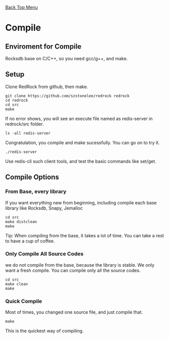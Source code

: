 [Back Top Menu](../README.md)

# Compile

## Enviroment for Compile

Rocksdb base on C/C++, so you need gcc/g++, and make.

## Setup

Clone RedRock from github, then make.
```
git clone https://github.com/szstonelee/redrock redrock
cd redrock
cd src
make
```
If no error shows, you will see an execute file named as redis-server in redrock/src folder.
```
ls -all redis-server
```
Congratulation, you compile and make sucessfully. 
You can go on to try it.
```
./redis-server
```
Use redis-cli such client tools, and test the basic commands like set/get.

## Compile Options
### From Base, every library
If you want everything new from beginning, including compile each base library like Rocksdb, Snapy, Jemalloc
```
cd src
make distclean
make
```
Tip: When compiling from the base, it takes a lot of time. You can take a rest to have a cup of coffee.
### Only Compile All Source Codes
we do not compile from the base, because the library is stable.
We only want a fresh compile. You can compile only all the source codes.
```
cd src
make clean
make
```
### Quick Compile
Most of times, you changed one source file, and just compile that. 
```
make
```
This is the quickest way of compiling.


